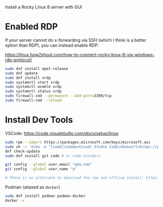 

 Install a Rocky Linux 8 server with GUI

 # Enabled RDP
If your server cannot do x-forwarding via SSH (which I think is a better option than RDP), you can instead enable RDP: 

https://linux.how2shout.com/how-to-connect-rocky-linux-8-via-windows-rdp-protocol/

``` bash
sudo dnf install epel-release
sudo dnf update
sudo dnf install xrdp
sudo systemctl start xrdp
sudo systemctl enable xrdp
sudo systemctl status xrdp
sudo firewall-cmd --permanent --add-port=3389/tcp
sudo firewall-cmd --reload

```


# Install Dev Tools

VSCode: 
https://code.visualstudio.com/docs/setup/linux

``` bash
sudo rpm --import https://packages.microsoft.com/keys/microsoft.asc
sudo sh -c 'echo -e "[code]\nname=Visual Studio Code\nbaseurl=https://packages.microsoft.com/yumrepos/vscode\nenabled=1\ngpgcheck=1\ngpgkey=https://packages.microsoft.com/keys/microsoft.asc" > /etc/yum.repos.d/vscode.repo'
dnf check-update
sudo dnf install git code # or code-insiders

git config --global user.email "a@a.com"
git config --global user.name "a"

# There is an alternate to download the rpm and offline install: https://go.microsoft.com/fwlink/?LinkID=760867
```

Podman (aliased as `docker`)
``` bash
sudo dnf install podman podman-docker
docker -v
```


